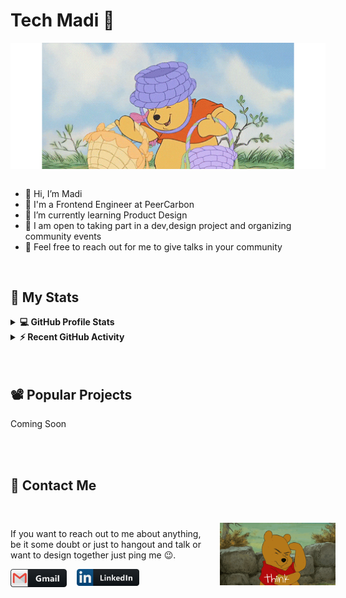 # Tech Madi 👋

<div align="center">
<img  width="700" alt="GIF" align="center" src="./assets/pooh-basket.gif">
</div>

<br/>

- 👋 Hi, I’m Madi
- 💼 I'm a  Frontend Engineer at PeerCarbon
- 🌱 I’m currently learning Product Design  
- :clap: I am open to  taking part in a dev,design project and  organizing community events
- :balloon: Feel free to reach out for  me to give talks in your community

<br/>

## :art: My Stats 
<details> 
  <summary><b>💻 GitHub Profile Stats</b></summary>
  <br/>
  <p>
    <a href="https://github.com/anuraghazra/github-readme-stats"><img alt="Tech Madi's Github Stats" src="https://github-readme-stats.vercel.app/api?username=TechMadi&show_icons=true&count_private=false&theme=radical" height="192px"/></a>
<br/>
  <br/>
  </p>
<p >
    <a href="https://git.io/streak-stats"><img alt="Tech Madi's Github Streak   Stats" src="http://github-readme-streak-stats.herokuapp.com?user=TechMadi&theme=radical" height="192px"/></a>
<br/>
 <img src="https://github-readme-stats.vercel.app/api/top-langs?username=TechMadi&show_icons=true&locale=en&layout=compact&theme=radical" alt="Tech Madi" height="192px"/>
  </p>
</details>


<details>
  <summary><b>⚡ Recent GitHub Activity</b></summary>
  <br/>
   <a href="https://github.com/TechMadi"><img alt="Tech Madi's Activity Graph" src=https://github-readme-activity-graph.vercel.app/graph?username=TechMadi&theme=dracula)" /></a>
  <br/>
</details>

<br/>
<br/>

## :film_projector: Popular Projects
Coming Soon

<a >
  <!-- Change the `github-readme-stats.anuraghazra1.vercel.app` to `github-readme-stats.vercel.app`  -->

[//]: # (  <img align="center" src="https://github-readme-stats.anuraghazra1.vercel.app/api/pin/?username=aastha12&repo=MDX-Food-Safety-Hackathon&theme=onedark" />)
</a>  


<a >
  <!-- Change the `github-readme-stats.anuraghazra1.vercel.app` to `github-readme-stats.vercel.app`  -->

[//]: # (  <img align="center" src="https://github-readme-stats.anuraghazra1.vercel.app/api/pin/?username=aastha12&repo=Loan_Prediction&theme=onedark" />)
</a> 


<br/>
<br/>

## :call_me_hand: Contact Me

<div class="contact">

[//]: # (IMAGE)
  <img alt="GIF" src="./assets/pooh-think.gif" class="contact-gif">

[//]: # (DESCRIPTION)
  
<div style="display: flex; flex-direction:column">

<p>
If you want to reach out to me about anything, be it some doubt or just to hangout and talk or want to design together just ping me 😉.</p>
<div class="links">
<a href="mailto:winnieamandela@gmail.com">
      <img align="left" alt="Gmail" width="90" src="./assets/icons/gmail.png" style="margin-right: 1rem;" />
    </a>
    <a href="https://www.linkedin.com/in/TechMadi/">
      <img align="left" alt="Linkedin" width="100" src="./assets/icons/linkedin.png" />
    </a>
 </br>
    </br>
    
</div>
</div>

 <!--[if !mso]><!-->
<style>
.contact{
display: flex;
flex-direction:row-reverse;
align-items:center;
}
.contact-gif{
padding:1rem;
width:50vw;
}
  @media (max-width: 800px) {
    .contact {
      flex-direction: column;
      align-items: start; /* Optional: Center the content when the screen is less than 600 pixels wide */
    }
 .contact-gif {
      width: 100%; /* Optional: Make the image take the full width of the container */
    }
  }
</style>
<!--<![endif]-->
</div>




